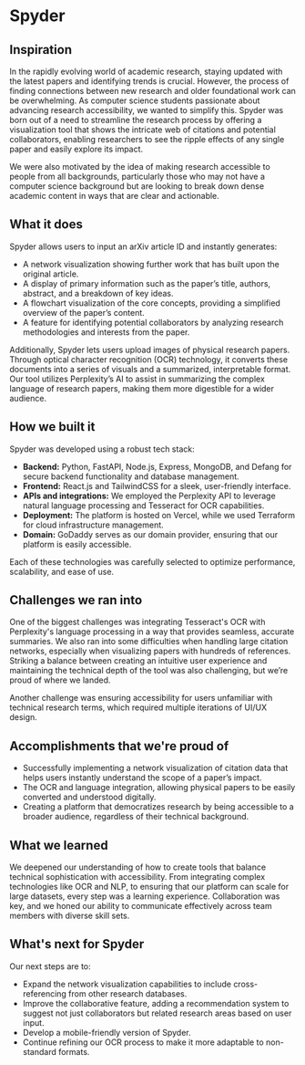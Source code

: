 # Spyder 

## Inspiration
In the rapidly evolving world of academic research, staying updated with the latest papers and identifying trends is crucial. However, the process of finding connections between new research and older foundational work can be overwhelming. As computer science students passionate about advancing research accessibility, we wanted to simplify this. Spyder was born out of a need to streamline the research process by offering a visualization tool that shows the intricate web of citations and potential collaborators, enabling researchers to see the ripple effects of any single paper and easily explore its impact.

We were also motivated by the idea of making research accessible to people from all backgrounds, particularly those who may not have a computer science background but are looking to break down dense academic content in ways that are clear and actionable.


## What it does
Spyder allows users to input an arXiv article ID and instantly generates:

- A network visualization showing further work that has built upon the original article.
- A display of primary information such as the paper’s title, authors, abstract, and a breakdown of key ideas.
- A flowchart visualization of the core concepts, providing a simplified overview of the paper’s content.
- A feature for identifying potential collaborators by analyzing research methodologies and interests from the paper.

Additionally, Spyder lets users upload images of physical research papers. Through optical character recognition (OCR) technology, it converts these documents into a series of visuals and a summarized, interpretable format. Our tool utilizes Perplexity’s AI to assist in summarizing the complex language of research papers, making them more digestible for a wider audience.


## How we built it
Spyder was developed using a robust tech stack:

- **Backend:** Python, FastAPI, Node.js, Express, MongoDB, and Defang for secure backend functionality and database management.
- **Frontend:** React.js and TailwindCSS for a sleek, user-friendly interface.
- **APIs and integrations:** We employed the Perplexity API to leverage natural language processing and Tesseract for OCR capabilities.
- **Deployment:** The platform is hosted on Vercel, while we used Terraform for cloud infrastructure management.
- **Domain:** GoDaddy serves as our domain provider, ensuring that our platform is easily accessible.

Each of these technologies was carefully selected to optimize performance, scalability, and ease of use.


## Challenges we ran into
One of the biggest challenges was integrating Tesseract's OCR with Perplexity's language processing in a way that provides seamless, accurate summaries. We also ran into some difficulties when handling large citation networks, especially when visualizing papers with hundreds of references. Striking a balance between creating an intuitive user experience and maintaining the technical depth of the tool was also challenging, but we’re proud of where we landed.

Another challenge was ensuring accessibility for users unfamiliar with technical research terms, which required multiple iterations of UI/UX design.


## Accomplishments that we're proud of
- Successfully implementing a network visualization of citation data that helps users instantly understand the scope of a paper’s impact.
- The OCR and language integration, allowing physical papers to be easily converted and understood digitally.
- Creating a platform that democratizes research by being accessible to a broader audience, regardless of their technical background.


## What we learned
We deepened our understanding of how to create tools that balance technical sophistication with accessibility. From integrating complex technologies like OCR and NLP, to ensuring that our platform can scale for large datasets, every step was a learning experience. Collaboration was key, and we honed our ability to communicate effectively across team members with diverse skill sets.


## What's next for Spyder
Our next steps are to:

- Expand the network visualization capabilities to include cross-referencing from other research databases.
- Improve the collaborative feature, adding a recommendation system to suggest not just collaborators but related research areas based on user input.
- Develop a mobile-friendly version of Spyder.
- Continue refining our OCR process to make it more adaptable to non-standard formats.
